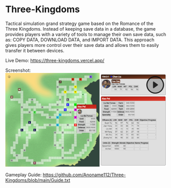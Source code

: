 # Three-Kingdoms
Tactical simulation grand strategy game based on the Romance of the Three Kingdoms. Instead of keeping save data in a database, the game provides players with a variety of tools to manage their own save data, such as: COPY DATA, DOWNLOAD DATA, and IMPORT DATA. This approach gives players more control over their save data and allows them to easily transfer it between devices.

Live Demo: https://three-kingdoms.vercel.app/

Screenshot:
<br />
<a href="https://anoname112.github.io/Three-Kingdoms/">
   <img src="https://raw.githubusercontent.com/Anoname112/Three-Kingdoms/main/ss.png" title="Three Kingdoms">
</a>

Gameplay Guide: https://github.com/Anoname112/Three-Kingdoms/blob/main/Guide.txt
